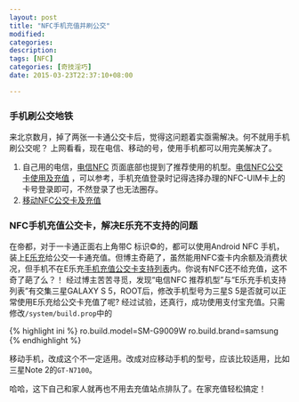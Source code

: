 ```yaml
---
layout: post
title: "NFC手机充值并刷公交"
modified:
categories: 
description:
tags: [NFC]
categories: [奇技淫巧]
date: 2015-03-23T22:37:10+08:00

---
```


### 手机刷公交地铁

来北京数月，掉了两张一卡通公交卡后，觉得这问题着实亟需解决。何不就用手机刷公交呢？
上网看看，现在电信、移动的号，使用手机都可以用完美解决了。

1. 自己用的电信，[电信NFC] 页面底部也提到了推荐使用的机型。[电信NFC公交卡使用及充值] ，可以参考，手机充值登录时记得选择办理的NFC-UIM卡上的卡号登录即可，不然登录了也无法圈存。
2. [移动NFC公交卡及充值]

### NFC手机充值公交卡，解决E乐充不支持的问题

在帝都，对于一卡通正面右上角带C 标识©的，都可以使用Android NFC 手机，装上[E乐充]给公交一卡通充值。但博主奇葩了，虽然能用NFC查卡内余额及消费状况，但手机不在E乐充[手机充值公交卡支持列表]内。你说有NFC还不给充值，这不奇了葩了么？！
经过博主苦苦寻觅，发现“电信NFC 推荐机型”与“E乐充手机支持列表”有交集三星GALAXY S 5，ROOT后，修改手机型号为三星S 5是否就可以正常使用E乐充给公交卡充值了呢? 经过试验，还真行，成功使用支付宝充值。只需修改`/system/build.prop`中的

{% highlight ini %}
ro.build.model=SM-G9009W
ro.build.brand=samsung
{% endhighlight %}

移动手机，改成这个不一定适用。改成对应移动手机的型号，应该比较适用，比如三星Note 2的`GT-N7100`。

哈哈，这下自己和家人就再也不用去充值站点排队了。在家充值轻松搞定！

[电信NFC]: http://nfc.189.cn
[电信NFC公交卡使用及充值]: http://nfc.189.cn/ct_bus.html
[移动NFC公交卡及充值]: http://tech.sina.com.cn/mobile/n/2014-02-21/08269180354.shtml
[手机充值公交卡支持列表]: http://www.hzt360.com/beijing/nfclist.html
[E乐充]: http://www.hzt360.com/download
